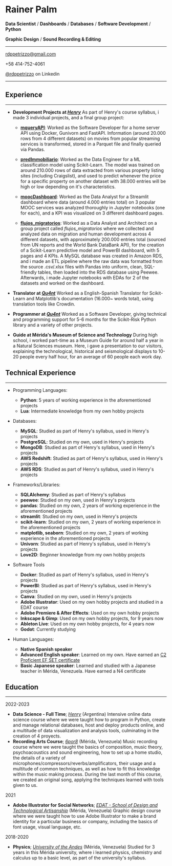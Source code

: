 [*Henry*]: https://www.soyhenry.com/ "Henry - Una oportunidad que cambia tu vida"
[*EDAT - School of Design and Technological Artisanship*]: https://edat.org.ve/ "EDAT - Escuela de Diseño y Artesanía Tecnológica"
[*University of the Andes*]: https://edat.org.ve/ "EDAT - Escuela de Diseño y Artesanía Tecnológica"
[*6por8*]: https://www.facebook.com/6porocho/ "6por8 - Producción Músical"

[*Qu4nt*]: https://qu4nt.com/ "Qu4nt"

Rainer Palm
==========

**Data Scientist** / **Dashboards** / **Databases** / **Software Development** / **Python**

**Graphic Design** / **Sound Recording & Editing**


---
[rdppetrizzo@gmail.com](mailto:rdppetrizzo@gmail.com)

+58 414-752-4061

[@rdppetrizzo](https://www.linkedin.com/in/rdppetrizzo/) on Linkedin

---

## Experience

---

* **Development Projects at [*Henry*]**
    As part of Henry's course syllabus, i made 3 individual projects, and a final group project:

    * [**mqueryAPI**](https://github.com/akumoth/mqueryAPI): Worked as the Software Developer for a home server API using Docker, Gunivorn and FastAPI. Information (around 20.000 rows from 4 different datasets) on movies from popular streaming services is transformed, stored in a Parquet file and finally queried via Pandas. 

    * [**predImmobiliario**](https://github.com/akumoth/predImmobiliario): Worked as the Data Engineer for a ML classification model using Scikit-Learn. The model was trained on around 210.000 rows of data extracted from various property listing sites (including Craigslist), and used to predict whenever the price for a specific property on another dataset with 38.000 entries will be high or low depending on it's characteristics.

    * [**moocDashboard**](https://github.com/akumoth/moocDashboard): Worked as the Data Analyst for a Streamlit dashboard where data (around 4.000 entries total) on 3 popular MOOC services was analyzed thoroughly in Jupyter notebooks (one for each), and a KPI was visualized on 3 different dashboard pages.

    * [**flujos_migratorios**](https://github.com/akumoth/flujos_migratorios/): Worked as a Data Analyst and Architect on a group project called *flujos_migratorios* where we collected and analyzed data on migration and human development across 4 different datasets, with approximately 200.000 entries total (sourced from UN reports and the World Bank DataBank API), for the creation of a Scikit-Learn predictive model and PowerBI dashboard, with 5 pages and 4 KPIs. A MySQL database was created in Amazon RDS, and i made an ETL pipeline where the raw data was formatted from the source .csv/.xlsx files with Pandas into uniform, clean, SQL-friendly tables, then loaded into the RDS database using Peewee. Afterwards, i made Jupyter notebooks with EDAs for 2 of the datasets and worked on the dashboard.

* **Translator at [*Qu4nt*]**
    Worked as a English-Spanish Translator for Scikit-Learn and Matplotlib's documentation (16.000~ words total), using translation tools like Crowdin.

* **Programmer at [*Qu4nt*]**
    Worked as a Software Developer, giving technical and programming support for 5-6 months for the Scikit-Risk Python library and a variety of other projects.

* **Guide at Mérida's Museum of Science and Technology**
    During high school, i worked part-time as a Museum Guide for around half a year in a Natural Sciences museum. Here, i gave a presentation to our visitors, explaining the technological, historical and seismological displays to 10-20 people every half hour, for an average of 60 people each work day.


## Technical Experience

---

* Programming Languages:
    * **Python**: 5 years of working experience in the aforementioned projects
    * **Lua**: Intermediate knowledge from my own hobby projects

* Databases:
    * **MySQL**: Studied as part of Henry's syllabus, used in Henry's projects
    * **PostgreSQL**: Studied on my own, used in Henry's projects
    * **MongoDB**: Studied as part of Henry's syllabus, used in Henry's projects
    * **AWS Redshift**: Studied as part of Henry's syllabus, used in Henry's projects
    * **AWS RDS**: Studied as part of Henry's syllabus, used in Henry's projects

* Frameworks/Libraries:
    * **SQLAlchemy**: Studied as part of Henry's syllabus
    * **peewee**: Studied on my own, used in Henry's projects
    * **pandas**: Studied on my own, 2 years of working experience in the aforementioned projects
    * **streamlit**: Studied on my own, used in Henry's projects
    * **scikit-learn**: Studied on my own, 2 years of working experience in the aforementioned projects
    * **matplotlib, seaborn**: Studied on my own, 2 years of working experience in the aforementioned projects
    * **Univorn**: Studied as part of Henry's syllabus, used in Henry's projects
    * **Love2D**: Beginner knowledge from my own hobby projects

* Software Tools
    * **Docker**: Studied as part of Henry's syllabus, used in Henry's projects
    * **PowerBI**: Studied as part of Henry's syllabus, used in Henry's projects
    * **Canva**: Studied on my own, used in Henry's projects
    * **Adobe Illustrator**: Used on my own hobby projects and studied in a EDAT course
    * **Adobe Premiere & After Effects**: Used on my own hobby projects
    * **Inkscape & Gimp**: Used on my own hobby projects, for 9 years now
    * **Ableton Live**: Used on my own hobby projects, for 4 years now
    * **Godot**: Currently studying

* Human Languages:
    * **Native Spanish speaker**
    * **Advanced English speaker**: Learned on my own. Have earned an [C2 Proficient EF SET certificate](https://www.efset.org/cert/XZ5enK)
    * **Basic Japanese speaker**: Learned and studied with a Japanese teacher in Mérida, Venezuela. Have earned a N4 certificate

## Education

---

2022-2023
* **Data Science - Full Time**; [*Henry*] (Argentina)
    Intensive online data science course where we were taught how to program in Python, create and manage relational databases, host and deploy products online, and a multitude of data visualization and analysis tools, culminating in the creation of 4 proyects.
* **Recording Arts Course**; [*6por8*] (Mérida, Venezuela)
    Music recording course where we were taught the basics of composition, music theory, psychoacoustics and sound engineering, how to set up a home studio, the details of a variety of microphones/compressors/reverbs/amplificators, their usage and a multitude of common techniques, as well as how to fit this knowledge within the music making process. During the last month of this course, we created an original song, applying the techniques learned with tools given to us.

2021 
* **Adobe Illustrator for Social Networks**; [*EDAT - School of Design and Technological Artisanship*] (Mérida, Venezuela)
    Graphic design course where we were taught how to use Adobe Illustrator to make a brand identity for a particular business or company, including the basics of font usage, visual language, etc.

2018-2020
* **Physics**; [*University of the Andes*] (Mérida, Venezuela)
    Studied for 3 years in this Mérida university, where i learned physics, chemistry and calculus up to a basic level, as part of the university's syllabus.